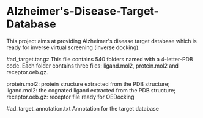 # Alzheimer's-Disease-Target-Database
This project aims at providing Alzheimer's disease target database which is ready for inverse virtual screening (inverse docking).

#ad_target.tar.gz
This file contains 540 folders named with a 4-letter-PDB code. Each folder contains three files: ligand.mol2, protein.mol2 and receptor.oeb.gz.

protein.mol2: protein structure extracted from the PDB structure;
ligand.mol2:  the cognated ligand extracted from the PDB structure;
receptor.oeb.gz: receptor file ready for OEDocking

#ad_target_annotation.txt
Annotation for the target database


